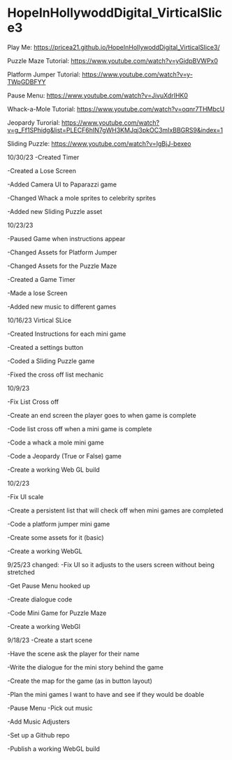 # HopeInHollywoddDigital_VirticalSlice3

Play Me: https://pricea21.github.io/HopeInHollywoddDigital_VirticalSlice3/ 

 
Puzzle Maze Tutorial: https://www.youtube.com/watch?v=yGidpBVWPx0 

Platform Jumper Tutorial: https://www.youtube.com/watch?v=y-TWpGDBFYY  

Pause Menu: https://www.youtube.com/watch?v=JivuXdrIHK0 

Whack-a-Mole Tutorial: https://www.youtube.com/watch?v=oqnr7THMbcU

Jeopardy Turorial: https://www.youtube.com/watch?v=g_Ff1SPhidg&list=PLECF6hIN7gWH3KMJqj3pkOC3mIxBBGRS9&index=1

Sliding Puzzle: https://www.youtube.com/watch?v=IgBjJ-bexeo 

10/30/23
-Created Timer

-Created a Lose Screen

-Added Camera UI to Paparazzi game

-Changed Whack a mole sprites to celebrity sprites

-Added new Sliding Puzzle asset

10/23/23

-Paused Game when instructions appear

-Changed Assets for Platform Jumper

-Changed Assets for the Puzzle Maze

-Created a Game Timer

-Made a lose Screen

-Added new music to different games


10/16/23 Virtical SLice

-Created Instructions for each mini game

-Created a settings button

-Coded a Sliding Puzzle game 

-Fixed the cross off list mechanic


10/9/23

-Fix List Cross off

-Create an end screen the player goes to when game is complete

-Code list cross off when a mini game is complete

-Code a whack a mole mini game 

-Code a Jeopardy (True or False) game

-Create a working Web GL build


10/2/23 

-Fix UI scale

-Create a persistent list that will check off when mini games are completed

-Code a platform jumper mini game

-Create some assets for it (basic)

-Create a working WebGL

9/25/23 changed: -Fix UI so it adjusts to the users screen without being stretched

-Get Pause Menu hooked up

-Create dialogue code

-Code Mini Game for Puzzle Maze

-Create a working WebGl

9/18/23 
-Create a start scene 

-Have the scene ask the player for their name 

-Write the dialogue for the mini story behind the game 

-Create the map for the game (as in button layout) 

-Plan the mini games I want to have and see if they would be doable 

-Pause Menu -Pick out music 

-Add Music Adjusters 

-Set up a Github repo 

-Publish a working WebGL build
